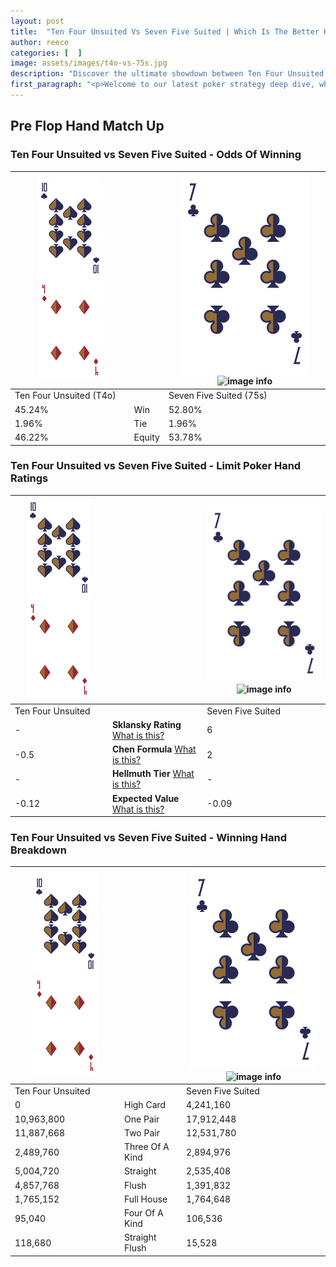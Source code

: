 ```yaml
---
layout: post
title:  "Ten Four Unsuited Vs Seven Five Suited | Which Is The Better Hand In Poker? A Complete Guide"
author: reece
categories: [  ]
image: assets/images/t4o-vs-75s.jpg
description: "Discover the ultimate showdown between Ten Four Unsuited and Seven Five Suited in poker! Uncover the odds, strategies, and scenarios where one hand triumphs over the other. Get ready to up your poker game with this thrilling analysis."
first_paragraph: "<p>Welcome to our latest poker strategy deep dive, where we're pitting two distinct hands against each other in a high-stakes showdown: Ten Four Unsuited vs Seven Five Suited.</p><p>In the dynamic world of poker, every decision counts, and knowing which hand holds the upper hand is key to your success at the table.</p><p>In this article, we'll dissect these two hands, explore the scenarios where one dominates the other, and equip you with the knowledge to make strategic choices that can tip the odds in your favor.</p><p>Get ready to unravel the intriguing dynamics of these poker hands and elevate your game to new heights.</p>"
---
```




[comment]: # (sp0)

## Pre Flop Hand Match Up

<div class="table hand-ratings" markdown="1"> 



### Ten Four Unsuited vs Seven Five Suited - Odds Of Winning


    
| ![image info](assets/images/hand1/T.png) ![image info](assets/images/hand1/4o.png) |  | ![image info](assets/images/hand2/7.png) ![image info](assets/images/hand2/5s.png) |
| -------- | -------- | -------- |
| Ten Four Unsuited (T4o) |  | Seven Five Suited (75s) |
| 45.24% | Win | 52.80% |
| 1.96% | Tie | 1.96% |
| 46.22% | Equity | 53.78% |




[comment]: # (sp1)



### Ten Four Unsuited vs Seven Five Suited - Limit Poker Hand Ratings


    
| ![image info](assets/images/hand1/T.png) ![image info](assets/images/hand1/4o.png) |  | ![image info](assets/images/hand2/7.png) ![image info](assets/images/hand2/5s.png) |
| -------- | -------- | -------- |
| Ten Four Unsuited |  | Seven Five Suited |
| - | **Sklansky Rating** [What is this?](/sklansky-rating-explained) | 6 |
| -0.5 | **Chen Formula** [What is this?](/chen-formula-explained) | 2 |
| - | **Hellmuth Tier** [What is this?](/Hellmuth-tier-explained) | - |
| -0.12 | **Expected Value** [What is this?](/expected-value-explained) | -0.09 |




[comment]: # (sp2)



### Ten Four Unsuited vs Seven Five Suited - Winning Hand Breakdown


    
| ![image info](assets/images/hand1/T.png) ![image info](assets/images/hand1/4o.png) |  | ![image info](assets/images/hand2/7.png) ![image info](assets/images/hand2/5s.png) |
| -------- | -------- | -------- |
| Ten Four Unsuited |  | Seven Five Suited |
| 0 | High Card | 4,241,160 |
| 10,963,800 | One Pair | 17,912,448 |
| 11,887,668 | Two Pair | 12,531,780 |
| 2,489,760 | Three Of A Kind | 2,894,976 |
| 5,004,720 | Straight | 2,535,408 |
| 4,857,768 | Flush | 1,391,832 |
| 1,765,152 | Full House | 1,764,648 |
| 95,040 | Four Of A Kind | 106,536 |
| 118,680 | Straight Flush | 15,528 |




[comment]: # (sp3)



</div>

[comment]: # (sp4)



[comment]: # (sp5)

